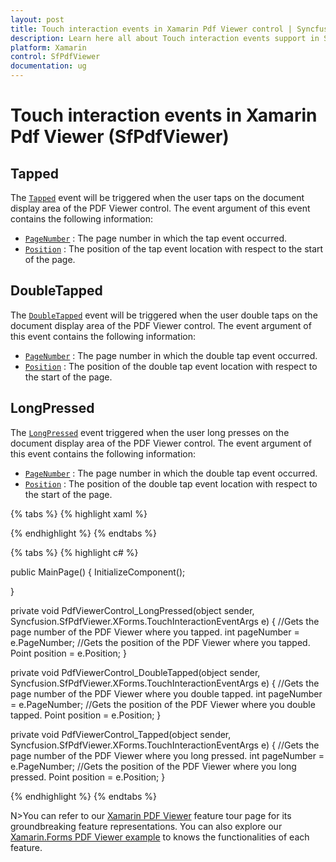 ```yaml
---
layout: post
title: Touch interaction events in Xamarin Pdf Viewer control | Syncfusion
description: Learn here all about Touch interaction events support in Syncfusion Xamarin Pdf Viewer (SfPdfViewer) control and more.
platform: Xamarin
control: SfPdfViewer
documentation: ug
---
```


# Touch interaction events in Xamarin Pdf Viewer (SfPdfViewer)

## Tapped 

The [`Tapped`](https://help.syncfusion.com/cr/xamarin/Syncfusion.SfPdfViewer.XForms.SfPdfViewer.html) event will be triggered when the user taps on the document display area of the PDF Viewer control. The event argument of this event contains the following information:

* [`PageNumber`](https://help.syncfusion.com/cr/xamarin/Syncfusion.SfPdfViewer.XForms.TouchInteractionEventArgs.html#Syncfusion_SfPdfViewer_XForms_TouchInteractionEventArgs_PageNumber)          : The page number in which the tap event occurred.
* [`Position`](https://help.syncfusion.com/cr/xamarin/Syncfusion.SfPdfViewer.XForms.TouchInteractionEventArgs.html#Syncfusion_SfPdfViewer_XForms_TouchInteractionEventArgs_Position) 			: The position of the tap event location with respect to the start of the page.

## DoubleTapped

The [`DoubleTapped`](https://help.syncfusion.com/cr/xamarin/Syncfusion.SfPdfViewer.XForms.SfPdfViewer.html) event will be triggered when the user double taps on the document display area of the PDF Viewer control. The event argument of this event contains the following information:

* [`PageNumber`](https://help.syncfusion.com/cr/xamarin/Syncfusion.SfPdfViewer.XForms.TouchInteractionEventArgs.html#Syncfusion_SfPdfViewer_XForms_TouchInteractionEventArgs_PageNumber)          : The page number in which the double tap event occurred.
* [`Position`](https://help.syncfusion.com/cr/xamarin/Syncfusion.SfPdfViewer.XForms.TouchInteractionEventArgs.html#Syncfusion_SfPdfViewer_XForms_TouchInteractionEventArgs_Position) 			: The position of the double tap event location with respect to the start of the page.

## LongPressed

The [`LongPressed`](https://help.syncfusion.com/cr/xamarin/Syncfusion.SfPdfViewer.XForms.SfPdfViewer.html) event triggered when the user long presses on the document display area of the PDF Viewer control. The event argument of this event contains the following information:

* [`PageNumber`](https://help.syncfusion.com/cr/xamarin/Syncfusion.SfPdfViewer.XForms.TouchInteractionEventArgs.html#Syncfusion_SfPdfViewer_XForms_TouchInteractionEventArgs_PageNumber)          : The page number in which the double tap event occurred.
* [`Position`](https://help.syncfusion.com/cr/xamarin/Syncfusion.SfPdfViewer.XForms.TouchInteractionEventArgs.html#Syncfusion_SfPdfViewer_XForms_TouchInteractionEventArgs_Position) 			: The position of the double tap event location with respect to the start of the page.

{% tabs %}
{% highlight xaml %}

<Grid x:Name="pdfViewGrid">
<syncfusion:SfPdfViewer x:Name="pdfViewerControl" Tapped="PdfViewerControl_Tapped"
DoubleTapped="PdfViewerControl_DoubleTapped" LongPressed="PdfViewerControl_LongPressed"
InputFileStream="{Binding PdfDocumentStream}"/>
</Grid>

{% endhighlight %}
{% endtabs %}

{% tabs %}
{% highlight c# %}

public MainPage()
{
InitializeComponent();

}

private void PdfViewerControl_LongPressed(object sender, Syncfusion.SfPdfViewer.XForms.TouchInteractionEventArgs e)
{
//Gets the page number of the PDF Viewer where you tapped.
int pageNumber = e.PageNumber;
//Gets the position of the PDF Viewer where you tapped.
Point position = e.Position;
}

private void PdfViewerControl_DoubleTapped(object sender, Syncfusion.SfPdfViewer.XForms.TouchInteractionEventArgs e)
{
//Gets the page number of the PDF Viewer where you double tapped.
int pageNumber = e.PageNumber;
//Gets the position of the PDF Viewer where you double tapped.
Point position = e.Position;
}

private void PdfViewerControl_Tapped(object sender, Syncfusion.SfPdfViewer.XForms.TouchInteractionEventArgs e)
{
//Gets the page number of the PDF Viewer where you long pressed.
int pageNumber = e.PageNumber;
//Gets the position of the PDF Viewer where you long pressed.
Point position = e.Position;
}

{% endhighlight %}
{% endtabs %}

N>You can refer to our [Xamarin PDF Viewer](https://www.syncfusion.com/xamarin-ui-controls/xamarin-pdf-viewer) feature tour page for its groundbreaking feature representations. You can also explore our [Xamarin.Forms PDF Viewer example](https://github.com/syncfusion/xamarin-demos/tree/master/Forms/PdfViewer) to knows the functionalities of each feature.
